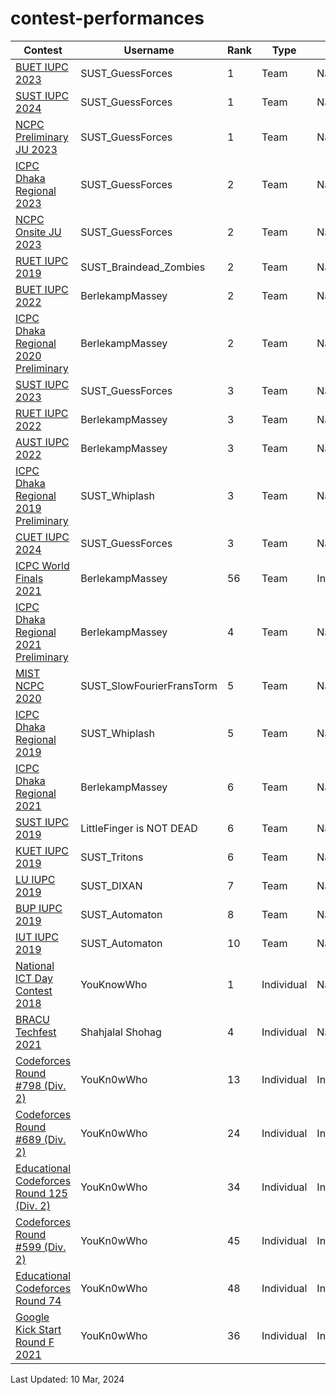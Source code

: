 # contest-performances

| Contest | Username | Rank | Type | Scope
| -- | -------- | ----------- | ---- | ---- |
| [BUET IUPC 2023](https://toph.co/c/buet-inter-university-2023/standings) | SUST_GuessForces | 1 | Team | National |
| [SUST IUPC 2024](https://toph.co/c/inter-university-sust-cse-carnival-2024/standings) | SUST_GuessForces | 1 | Team | National |
| [NCPC Preliminary JU 2023](https://bapsoj.org/contests/ncpc-preliminary-ju-2023/standings) | SUST_GuessForces | 1 | Team | National |
| [ICPC Dhaka Regional 2023](https://bapsoj.org/contests/icpc-dhaka-regional-site-2023/standings) | SUST_GuessForces | 2 | Team | National |
| [NCPC Onsite JU 2023](https://bapsoj.org/contests/ncpc-onsite-2023-hosted-by-ju) | SUST_GuessForces | 2 | Team | National |
| [RUET IUPC 2019](https://algo.codemarshal.org/contests/ruet-iupc-19/standings) | SUST_Braindead_Zombies| 2 | Team | National |
| [BUET IUPC 2022](https://toph.co/c/buet-inter-university-2022/standings) | BerlekampMassey| 2 | Team | National |
| [ICPC Dhaka Regional 2020 Preliminary](https://algo.codemarshal.org/contests/icpc-dhaka-20-preli/standings) | BerlekampMassey| 2 | Team | National |
| [SUST IUPC 2023](https://toph.co/c/sust-inter-university-2023/standings) | SUST_GuessForces | 3 | Team | National |
| [RUET IUPC 2022](https://algo.codemarshal.org/contests/ruet-2022/standings) | BerlekampMassey| 3 | Team | National |
| [AUST IUPC 2022](https://algo.codemarshal.org/contests/aust-2022/standings) | BerlekampMassey| 3 | Team | National |
| [ICPC Dhaka Regional 2019 Preliminary](https://algo.codemarshal.org/contests/icpc-dhaka-19-preli/standings) | SUST_Whiplash| 3 | Team | National |
| [CUET IUPC 2024](https://toph.co/c/cuet-inter-university-codestorm-1-0/standings) | SUST_GuessForces | 3 | Team | National |
| [ICPC World Finals 2021](https://cphof.org/standings/icpc/2021) | BerlekampMassey | 56 | Team | International |
| [ICPC Dhaka Regional 2021 Preliminary](https://algo.codemarshal.org/contests/icpc-dhaka-21-preli/standings) | BerlekampMassey| 4 | Team | National |
| [MIST NCPC 2020](https://algo.codemarshal.org/contests/mist-ncpc-2020/standings) | SUST_SlowFourierFransTorm| 5 | Team | National |
| [ICPC Dhaka Regional 2019](https://algo.codemarshal.org/contests/icpc-dhaka-19-onsite-main/standings) | SUST_Whiplash| 5 | Team | National |
| [ICPC Dhaka Regional 2021](https://algo.codemarshal.org/contests/dhaka-21-main/standings) | BerlekampMassey| 6 | Team | National |
| [SUST IUPC 2019](https://toph.co/c/sust-iupc-2019/standings) | LittleFinger is NOT DEAD| 6 | Team | National |
| [KUET IUPC 2019](https://algo.codemarshal.org/contests/kuet-iupc-19/standings) | SUST_Tritons| 6 | Team | National |
| [LU IUPC 2019](https://toph.co/c/lu-cse-carnival-iupc-2019/standings) | SUST_DIXAN| 7 | Team | National |
| [BUP IUPC 2019](https://algo.codemarshal.org/contests/bup-iupc-19/standings) | SUST_Automaton| 8 | Team | National |
| [IUT IUPC 2019](https://toph.co/c/iut-ict-fest-2019/standings) | SUST_Automaton| 10 | Team | National |
| [National ICT Day Contest 2018](https://toph.co/c/national-ict-day-2018/standings) | YouKnowWho| 1 | Individual | National |
| [BRACU Techfest 2021](https://toph.co/c/bracu-joyjatra-50-techfest-inter-university/standings) | Shahjalal Shohag| 4 | Individual | National |
| [Codeforces Round #798 (Div. 2)](https://codeforces.com/contest/1689) | YouKn0wWho| 13 | Individual | International |
| [Codeforces Round #689 (Div. 2)](https://codeforces.com/contest/1461) | YouKn0wWho| 24 | Individual | International |
| [Educational Codeforces Round 125 (Div. 2)](https://codeforces.com/contest/1657) | YouKn0wWho| 34 | Individual | International |
| [Codeforces Round #599 (Div. 2)](https://codeforces.com/contest/1243) | YouKn0wWho| 45 | Individual | International |
| [Educational Codeforces Round 74](https://codeforces.com/contest/1238) | YouKn0wWho| 48 | Individual | International |
| [Google Kick Start Round F 2021](https://drive.google.com/file/d/1Y-6c4zobKFBpTbYKrOopVD6NAz0fnESq/view) | YouKn0wWho| 36 | Individual | International |

Last Updated: 10 Mar, 2024
